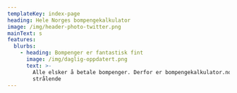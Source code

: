 ```yaml
---
templateKey: index-page
heading: Hele Norges bompengekalkulator
image: /img/header-photo-twitter.png
mainText: s
features:
  blurbs:
    - heading: Bompenger er fantastisk fint
      image: /img/daglig-oppdatert.png
      text: >-
        Alle elsker å betale bompenger. Derfor er bompengekalkulator.no helt
        strålende
---
```

